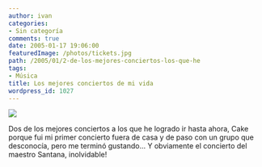 ```yaml
---
author: ivan
categories:
- Sin categoría
comments: true
date: 2005-01-17 19:06:00
featuredImage: /photos/tickets.jpg
path: /2005/01/2-de-los-mejores-conciertos-los-que-he
tags:
- Música
title: Los mejores conciertos de mi vida
wordpress_id: 1027
---
```


[![](https://photos1.blogger.com/img/39/1190/320/tickets.jpg)](https://photos1.blogger.com/img/39/1190/640/tickets.jpg)

Dos de los mejores conciertos a los que he logrado ir hasta ahora, Cake porque fui mi primer concierto fuera de casa y de paso con un grupo que desconocía, pero me terminó gustando... Y obviamente el concierto del maestro Santana, inolvidable!